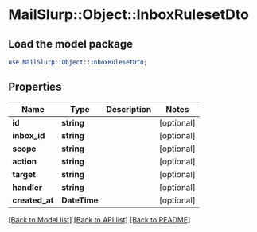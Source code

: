# MailSlurp::Object::InboxRulesetDto

## Load the model package
```perl
use MailSlurp::Object::InboxRulesetDto;
```

## Properties
Name | Type | Description | Notes
------------ | ------------- | ------------- | -------------
**id** | **string** |  | [optional] 
**inbox_id** | **string** |  | [optional] 
**scope** | **string** |  | [optional] 
**action** | **string** |  | [optional] 
**target** | **string** |  | [optional] 
**handler** | **string** |  | [optional] 
**created_at** | **DateTime** |  | [optional] 

[[Back to Model list]](../README#documentation-for-models) [[Back to API list]](../README#documentation-for-api-endpoints) [[Back to README]](../README)



